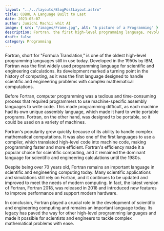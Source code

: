 ```yaml
---
layout: "../../layouts/BlogPostLayout.astro"
title: COBOL A Language Built to Last
date: 2023-05-07
author: Junichi Machii whit AI
image: { src: "/images/Frame.jpg", alt: "A picture of a Programming" }
description: Fortran, the first high-level programming language, revolutionized scientific computing by enabling researchers to write programs in a language closer to human language than machine language. Learn about the history and evolution of Fortran and how it paved the way for modern programming languages in this in-depth article.
draft: false
category: Programming
---
```


Fortran, short for "Formula Translation," is one of the oldest high-level programming languages still in use today. Developed in the 1950s by IBM, Fortran was the first widely used programming language for scientific and engineering calculations. Its development marked a turning point in the history of computing, as it was the first language designed to handle scientific and engineering problems with complex mathematical computations.

Before Fortran, computer programming was a tedious and time-consuming process that required programmers to use machine-specific assembly languages to write code. This made programming difficult, as each machine had its own unique assembly language, which made it hard to write portable programs. Fortran, on the other hand, was designed to be portable, so it could be used on a variety of machines.

Fortran's popularity grew quickly because of its ability to handle complex mathematical computations. It was also one of the first languages to use a compiler, which translated high-level code into machine code, making programming faster and more efficient. Fortran's efficiency made it a popular choice for scientific computing, and it remained the dominant language for scientific and engineering calculations until the 1980s.

Despite being over 70 years old, Fortran remains an important language in scientific and engineering computing today. Many scientific applications and simulations still rely on Fortran, and it continues to be updated and improved to meet the needs of modern computing. In fact, the latest version of Fortran, Fortran 2018, was released in 2018 and introduced new features to improve performance and support modern hardware.

In conclusion, Fortran played a crucial role in the development of scientific and engineering computing and remains an important language today. Its legacy has paved the way for other high-level programming languages and made it possible for scientists and engineers to tackle complex mathematical problems with ease.
